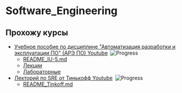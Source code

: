 # Software_Engineering

## Прохожу курсы

- [Учебное пособие по дисциплине "Автоматизация разработки и эксплуатации ПО" (АРЭ ПО) Youtube](https://youtube.com/playlist?list=PLLELLTvDgUQ-iwnE9coLhb-ynyZUGzW6q)&ensp;![Progress](https://progress-bar.dev/7)
  - [README_IU-5.md](IU-5/README_IU-5.md)
  - [Лекции](IU-5/Lections/)
  - [Лабораторные](/IU-5/Labs/readme.labs.md)
- [Лекторий по SRE от Тинькофф Youtube](https://www.youtube.com/playlist?list=PLjCCarnDJNstX36A6Cw_YD28thNFev1op)&ensp;![Progress](https://progress-bar.dev/14)
  - [README_Tinkoff.md](Tinkoff_Lections/README_Tinkoff.md)
